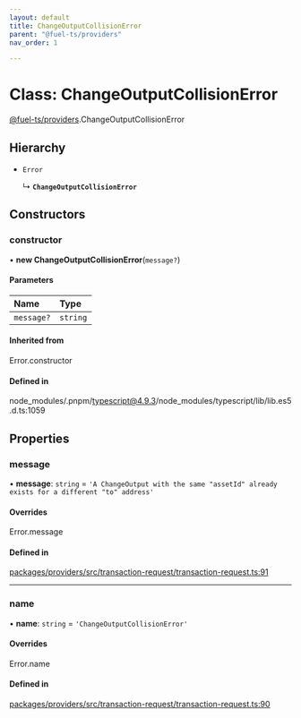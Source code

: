 ```yaml
---
layout: default
title: ChangeOutputCollisionError
parent: "@fuel-ts/providers"
nav_order: 1

---
```


# Class: ChangeOutputCollisionError

[@fuel-ts/providers](../index.md).ChangeOutputCollisionError

## Hierarchy

- `Error`

  ↳ **`ChangeOutputCollisionError`**

## Constructors

### constructor

• **new ChangeOutputCollisionError**(`message?`)

#### Parameters

| Name | Type |
| :------ | :------ |
| `message?` | `string` |

#### Inherited from

Error.constructor

#### Defined in

node_modules/.pnpm/typescript@4.9.3/node_modules/typescript/lib/lib.es5.d.ts:1059

## Properties

### message

• **message**: `string` = `'A ChangeOutput with the same "assetId" already exists for a different "to" address'`

#### Overrides

Error.message

#### Defined in

[packages/providers/src/transaction-request/transaction-request.ts:91](https://github.com/FuelLabs/fuels-ts/blob/master/packages/providers/src/transaction-request/transaction-request.ts#L91)

___

### name

• **name**: `string` = `'ChangeOutputCollisionError'`

#### Overrides

Error.name

#### Defined in

[packages/providers/src/transaction-request/transaction-request.ts:90](https://github.com/FuelLabs/fuels-ts/blob/master/packages/providers/src/transaction-request/transaction-request.ts#L90)
